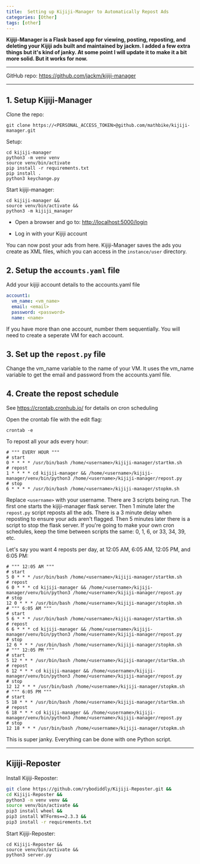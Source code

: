 ```yaml
---
title:  Setting up Kijiji-Manager to Automatically Repost Ads
categories: [Other]
tags: [other]
---
```


**Kijiji-Manager is a Flask based app for viewing, posting, reposting, and deleting your Kijiji ads built and maintained by jackm.  I added a few extra things but it's kind of janky.  At some point I will update it to make it a bit more solid.  But it works for now.**

---

GitHub repo:
<a href="https://github.com/jackm/kijiji-manager" target="_blank">https://github.com/jackm/kijiji-manager</a>

---


## 1. Setup Kijiji-Manager

Clone the repo:
```terminal
git clone https://<PERSONAL_ACCESS_TOKEN>@github.com/mathbike/kijiji-manager.git
```

Setup:
```terminal
cd kijiji-manager
python3 -m venv venv
source venv/bin/activate
pip install -r requirements.txt
pip install .
python3 keychange.py
```

Start kijiji-manager:
```
cd kijiji-manager &&
source venv/bin/activate &&
python3 -m kijiji_manager
```

- Open a browser and go to:
<a href="http://localhost:5000/login" target="_blank">http://localhost:5000/login</a>

- Log in with your Kijiji account

You can now post your ads from here.  Kijiji-Manager saves the ads you create as XML files, which you can access in the `instance/user` directory.


## 2. Setup the `accounts.yaml` file

Add your kijiji account details to the accounts.yaml file
```yaml
account1:
  vm_name: <vm_name>
  email: <email>
  password: <password>
  name: <name>
```

If you have more than one account, number them sequentially.  You will need to create a seperate VM for each account.


## 3. Set up the `repost.py` file

Change the vm_name variable to the name of your VM. It uses the vm_name variable to get the email and password from the accounts.yaml file.


## 4. Create the repost schedule

See <a href="https://crontab.cronhub.io/" target="_blank">https://crontab.cronhub.io/</a> for details on cron scheduling

Open the crontab file with the edit flag:
```terminal
crontab -e
```

To repost all your ads every hour:
```terminal
# """ EVERY HOUR """
# start
0 * * * * /usr/bin/bash /home/<username>/kijiji-manager/startkm.sh
# repost
1 * * * * cd kijiji-manager && /home/<username>/kijiji-manager/venv/bin/python3 /home/<username>/kijiji-manager/repost.py
# stop
6 * * * * /usr/bin/bash /home/<username>/kijiji-manager/stopkm.sh
```

Replace `<username>`  with your username.  There are 3 scripts being run.  The first one starts the kijiji-manager flask server.  Then 1 minute later the `repost.py` script reposts all the ads.  There is a 3 minute delay when reposting to ensure your ads aren't flagged.  Then 5 minutes later there is a script to stop the flask server.  If you're going to make your own cron schedules, keep the time between scripts the same: 0, 1, 6, or 33, 34, 39, etc.

Let's say you want 4 reposts per day, at 12:05 AM, 6:05 AM, 12:05 PM, and 6:05 PM:
```terminal
# """ 12:05 AM """
# start
5 0 * * * /usr/bin/bash /home/<username>/kijiji-manager/startkm.sh
# repost
6 0 * * * cd kijiji-manager && /home/<username>/kijiji-manager/venv/bin/python3 /home/<username>/kijiji-manager/repost.py
# stop
12 0 * * * /usr/bin/bash /home/<username>/kijiji-manager/stopkm.sh
# """ 6:05 AM """
# start
5 6 * * * /usr/bin/bash /home/<username>/kijiji-manager/startkm.sh
# repost
6 6 * * * cd kijiji-manager && /home/<username>/kijiji-manager/venv/bin/python3 /home/<username>/kijiji-manager/repost.py
# stop
12 6 * * * /usr/bin/bash /home/<username>/kijiji-manager/stopkm.sh
# """ 12:05 PM """
# start
5 12 * * * /usr/bin/bash /home/<username>/kijiji-manager/startkm.sh
# repost
6 12 * * * cd kijiji-manager && /home/<username>/kijiji-manager/venv/bin/python3 /home/<username>/kijiji-manager/repost.py
# stop
12 12 * * * /usr/bin/bash /home/<username>/kijiji-manager/stopkm.sh
# """ 6:05 PM """
# start
5 18 * * * /usr/bin/bash /home/<username>/kijiji-manager/startkm.sh
# repost
6 18 * * * cd kijiji-manager && /home/<username>/kijiji-manager/venv/bin/python3 /home/<username>/kijiji-manager/repost.py
# stop
12 18 * * * /usr/bin/bash /home/<username>/kijiji-manager/stopkm.sh
```

This is super janky.  Everything can be done with one Python script.

---

## Kijiji-Reposter

Install Kijiji-Reposter:
```sh
git clone https://github.com/rybodiddly/Kijiji-Reposter.git &&
cd Kijiji-Reposter &&
python3 -m venv venv &&
source venv/bin/activate &&
pip3 install wheel &&
pip3 install WTForms==2.3.3 &&
pip3 install -r requirements.txt
```

Start Kijiji-Reposter:
```terminal
cd Kijiji-Reposter &&
source venv/bin/activate &&
python3 server.py
```
